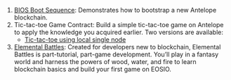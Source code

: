 1. [BIOS Boot Sequence](10_bios-boot-sequence.md): Demonstrates how to bootstrap a new Antelope blockchain.
2. Tic-tac-toe Game Contract: Build a simple tic-tac-toe game on Antelope to apply the knowledge you acquired earlier. Two versions are available:
   - [Tic-tac-toe using local single node](20_tic-tac-toe-game-smart-contract-single-node.md)
3. [Elemental Battles](https://battles.eos.io?utm_source=devportal): Created for developers new to blockchain, Elemental Battles is part-tutorial, part-game development. You’ll play in a fantasy world and harness the powers of wood, water, and fire to learn blockchain basics and build your first game on EOSIO.
